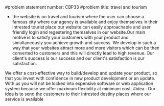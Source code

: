 #problem statement number: CBP33
#problem title: travel and tourism
* the website is on travel and tourism where the user can choose a famous city where our agency is available and enjoy themselves in their intrested tourist place.our website can easily approachable and user friendly login and regestering themselves in our website.Our main motive is to satisfy your customers with your product and simultaneously you achieve growth and success. We develop in such a way that your websites attract more and more visitors which can be then converted to customers and this will directly lead to high revenue. Our client's success is our success and our client's satisfaction is our satisfaction.

We offer a cost-effective way to build/develop and update your product, so that you invest with confidence in new product development or an update. With us you will not be locked into expensive software or web application system because we offer maximum flexibility at minimum cost.
#idea  : Our idea is to send the customers to their intrested destiny places where our service is available
